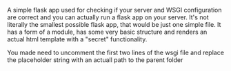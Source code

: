 A simple flask app used for checking if your server and WSGI configuration are correct and you can actually run a flask app on your server. It's not literally the smallest possible flask app, that would be just one simple file. It has a form of a module, has some very basic structure and renders an actual html template with a "secret" functionality.

You made need to uncomment the first two lines of the wsgi file and replace the placeholder string with an actuall path to the parent folder
